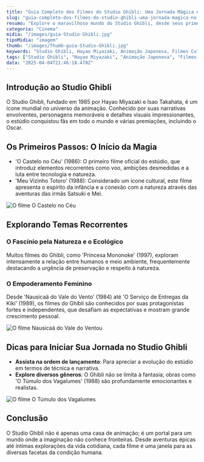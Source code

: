 ```yaml
---
title: "Guia Completo dos Filmes do Studio Ghibli: Uma Jornada Mágica no Cinema"
slug: "guia-completo-dos-filmes-do-studio-ghibli-uma-jornada-magica-no-cinema"
resumo: "Explore o maravilhoso mundo do Studio Ghibli, desde seus primórdios com 'O Castelo no Céu' até obras recentes como 'Aya e a Bruxa'. Descubra os temas recorrentes, a evolução dos personagens e dicas de como iniciar sua jornada pelo universo de Hayao Miyazaki e Isao Takahata."
categoria: "Cinema"
midia: "/images/guia-Studio-Ghibli.jpg"
tipoMidia: "imagem"
thumb: "/images/Thumb-guia-Studio-Ghibli.jpg"
keywords: "Studio Ghibli, Hayao Miyazaki, Animação Japonesa, Filmes Cult, Cinema de Animação, Isao Takahata, Fantasia, Ecológico"
tags: ["Studio Ghibli", "Hayao Miyazaki", "Animação Japonesa", "Filmes Cult", "Cinema de Animação", "Isao Takahata", "Fantasia", "Ecológico"]
data: "2025-04-04T21:46:18.478Z"
---
```


## Introdução ao Studio Ghibli
O Studio Ghibli, fundado em 1985 por Hayao Miyazaki e Isao Takahata, é um ícone mundial no universo da animação. Conhecido por suas narrativas envolventes, personagens memoráveis e detalhes visuais impressionantes, o estúdio conquistou fãs em todo o mundo e várias premiações, incluindo o Oscar.

## Os Primeiros Passos: O Início da Magia
- 'O Castelo no Céu' (1986): O primeiro filme oficial do estúdio, que introduz elementos recorrentes como voo, ambições desmedidas e a luta entre tecnologia e natureza.
- 'Meu Vizinho Totoro' (1988): Considerado um ícone cultural, este filme apresenta o espírito da infância e a conexão com a natureza através das aventuras das irmãs Satsuki e Mei.

![O filme O Castelo no Céu](/images/O-filme-O-Castelo-no-Céu.jpg)

## Explorando Temas Recorrentes
### O Fascínio pela Natureza e o Ecológico
Muitos filmes do Ghibli, como 'Princesa Mononoke' (1997), exploram intensamente a relação entre humanos e meio ambiente, frequentemente destacando a urgência de preservação e respeito à natureza.
### O Empoderamento Feminino
Desde 'Nausicaä do Vale do Vento' (1984) até 'O Serviço de Entregas da Kiki' (1989), os filmes do Ghibli são conhecidos por suas protagonistas fortes e independentes, que desafiam as expectativas e mostram grande crescimento pessoal.

![O filme Nausicaä do Vale do Ventou](/images/Nausicaa.png)

## Dicas para Iniciar Sua Jornada no Studio Ghibli
- **Assista na ordem de lançamento**: Para apreciar a evolução do estúdio em termos de técnica e narrativa.
- **Explore diversos gêneros**: O Ghibli não se limita à fantasia; obras como 'O Túmulo dos Vagalumes' (1988) são profundamente emocionantes e realistas.

![O filme O Túmulo dos Vagalumes](/images/tumulodosvagalumes.jpg)

## Conclusão
O Studio Ghibli não é apenas uma casa de animação; é um portal para um mundo onde a imaginação não conhece fronteiras. Desde aventuras épicas até íntimas explorações da vida cotidiana, cada filme é uma janela para as diversas facetas da condição humana.